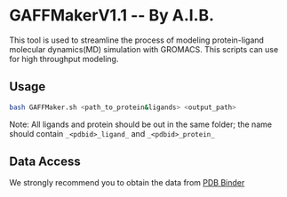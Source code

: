 # GAFFMakerV1.1 -- By A.I.B.
This tool is used to streamline the process of modeling protein-ligand molecular dynamics(MD) simulation with GROMACS. This scripts can use for high throughput modeling.

## Usage
````bash
bash GAFFMaker.sh <path_to_protein&ligands> <output_path>
````
Note: All ligands and protein should be out in the same folder; the name should contain `_<pdbid>_ligand_` and `_<pdbid>_protein_`

## Data Access
We strongly recommend you to obtain the data from [PDB Binder](https://www.pdbbind-plus.org.cn/)
